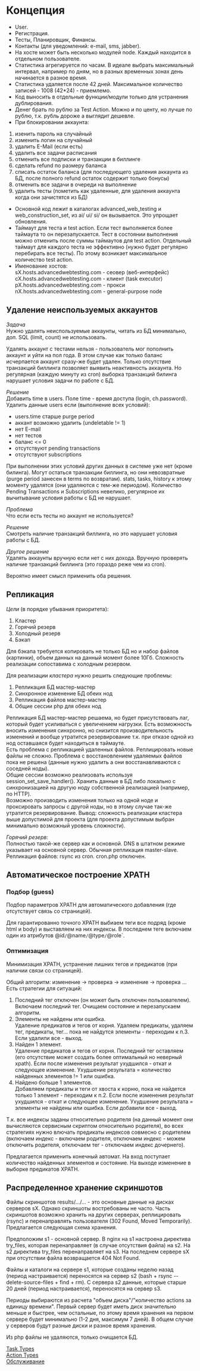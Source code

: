 Концепция
=========
* User.
* Регистрация.
* Тесты, Планировщик, Финансы.
* Контакты (для уведомлений: e-mail, sms, jabber).
* На хосте может быть несколько модулей node. Каждый находится в отдельном пользователе.
* Статистика агрегируется по часам. В идеале выбрать максимальный интервал, например по дням, но в разных временных зонах день начинается в разное время.
* Статистика удаляется после 42 дней. Максимальное количество записей - 1008 (42*24) - приемлемо.
* Код выносить в отдельные функции/модули только для устранения дублирования.
* Денег брать по рублю за Test Action. Можно и по центу, но лучше по рублю, т.к. рубль дороже а выглядит дешевле.
* При блокировании аккаунта:
 1. изенить пароль на случайный
 2. изменить логин на случайный
 3. удалить E-Mail (если есть)
 4. удалить все задачи расписания
 5. отменить все подписки и транзакции в биллинге
 6. сделать refund по размеру баланса
 6. списать остаток баланса (для последующего удаления аккаунта из БД, после полного refund остаток содержит только бонусы)
 7. отменить все задачи в очереди на выполнение
 8. удалить тесты (пометить как удаленные, для удаления аккаунта когда они зачистятся из БД)
* Основной код лежит в каталогах advanced_web_testing и web_construction_set, из ai/ ui/ si/ он вызывается. Это упрощает обновления.
* Таймаут для теста и test action. Если тест выполняется более таймаута то он перезапускается. Тест в состоянии выполнения
 можно отменить после суммы таймаутов для test action. Отдельный таймаут для каждого теста не эффективно (нужно будет регулярно перебирать
 все тесты). По этому возникает максимальное количество test action.
* Именование хостов:  
sX.hosts.advancedwebtesting.com - сеовер (веб-интерфейс)  
cX.hosts.advancedwebtesting.com - клиент (task executor)  
pX.hosts.advancedwebtesting.com - прокси  
nX.hosts.advancedwebtesting.com - general-purpose node  

Удаление неиспользуемых аккаунтов
---------------------------------
*Задача*  
Нужно удалять неиспользуемые аккаунты, читать из БД минимально, доп. SQL (limit, count) не использовать.

Удалять аккаунт с тестами нельзя - пользователь мог пополнить аккаунт и уйти на пол года.
В этом случае как только баланс исчерпается аккаунт сразу-же будет удален.
Только отсутствие транзакций биллинга позволяет выявить неактивность аккаунта.
Но регулярная (каждую минуту из cron) выборка транзакций билинга нарушает условия задачи по работе с БД.

*Решение*  
Добавить time в users.
Поле time - время доступа (login, ch.password).
Удалить данные users если (выполнение всех условий):
* users.time старше purge period
* аккант возможно удалить (undeletable != 1)
* нет E-mail
* нет тестов
* баланс <= 0
* отсутствуют pending transactions
* отсутствуют subscriptions

При выполнении этих условий других данных в системе уже нет (кроме билинга).
Могут остаться транзакции биллинга, но они невозвратные (purge period занесен в terms по возвратам).
stats, tasks, history к этому моменту удалятся (они удаляются с тем-же периодом).
Количество Pending Transactions и Subscriptions невелико, регулярное их вычитывание условия работы с БД не нарушает.

*Проблема*  
Что если есть тесты но аккаунт не используется?

*Решение*  
Смотреть наличие транзакций биллинга, но это нарушает условия работы с БД.

*Другое решение*  
Удалять аккаунты вручную если нет с них дохода.
Вручную проверять наличие транзакций биллинга (это гораздо реже чем из cron).

Вероятно имеет смысл применить оба решения.

Репликация
----------
*Цели* (в порядке убывания приоритета):
1. Кластер
2. Горячий резерв
3. Холодный резерв
4. Бэкап

Для бэкапа требуется копировать не только БД но и набор файлов (картинки), объем данных на данный момент более 10Гб.
Сложность реализации сопоставима с холодным резервом.

Для реализации *кластера* нужно решить следующие проблемы:  
1. Репликация БД мастер-мастер
2. Синхронное изменение БД обеих нод
3. Репликация файлов мастер-мастер
4. Общие сессии php для обеих нод

Репликация БД мастер-мастер решаема, но будет присутствовать лаг, который будет усиливаться с увеличением нагрузки.
Есть возможность вносить изменения синхронно, но снизится производительность изменений и вообще утратится резервирование
т.к. при отказе одной из нод оставшаяся будет находиться в таймауте.  
Есть проблема с репликацией удаленных файлов. Реплицировать новые файлы не сложно.
Проблема с восстановлением удаляемых файлов пока не решена (данные нужно удалить а они восстанавливаются с соседней ноды).  
Общие сессии возможно реализовать используя session_set_save_handler(). Хранить данные в БД либо локально с синхронизацией
на другую ноду собственной реализацией (например, по HTTP).  
Возможно производить изменения только на одной ноде и проксировать запросы с другой ноды, но в этому случае так-же утратится резервирование.
Вывод: сложность реализации кластера выше допустимой для проекта (для проекта допустимым выбран минимально возможный уровень сложности).

*Горячий резерв*:  
Полностью такой-же сервер как и основной. DNS в штатном режиме указывает на основной сервер.
Обычная репликация master-slave.
Репликация файлов: rsync из cron.
cron.php отключен.

Автоматическое построение XPATH
-------------------------------

### Подбор (guess)
Подбор параметров XPATH для автоматического добавления (где отсутствует связь со страницей).

Для гарантированно точного XPATH выбиаем теги все подряд (кроме html и body) и выставляем на них индексы.
В последнем теге включаем один из атрибутов @id`/`@name`/`@type`/`@role`.

### Оптимизация
Минимизация XPATH, устранение лишних тегов и предикатов (при наличии связи со страницей).

Общий алгоритм: изменение -> проверка -> изменение -> проверка ...  
Есть стратегии для ситуаций:
1. Последний тег отключен (он может быть отключен пользователем).  
 Включаем последний тег. Очищаем состояние и перезапускаем алгоритм.
2. Элементы не найдены или ошибка.  
 Удаление предикатов и тегов от корня. Удаляем предикаты, удаляем тег, предикаты, тег... пока не найдутся элементы - переходим к п.3.
 Если удалили все - выход.
3. Найден 1 элемент.  
 Удаление предикатов и тегов от корня.
 Последний тег оставляем (его отсутствие может создать более оптимальный но неверный xpath).
 Если после изменения результат ухудшился - откат и следующее изменение.
 Ухудшение результата = количество найденных элементов != 1 или ошибка.
4. Найдено больше 1 элементов.  
 Добавляем предикаты и теги от хвоста к корню, пока не найдется только 1 элемент - переходим к п.2.
 Если после изменения результат ухудшился - откат и следующее изменение.
 Ухудшение результата = элементы не найдены или ошибка.
 Если добавили все - выход.

Т.к. все индексы заданы относительно родителя (на данный момент они вычисляются сервисным скриптом относительно родителя),
во всех стратегиях нужно влючать предикаты индексов совмесно с родителем
(включаем индекс - включаем родителя, отключаем индекс - можем отключить родителя, отключаем тег - отключаем индекс дочернего).

Предлагается применить конечный автомат.
На вход поступает количество найденных элементов и состояние.
На выходе изменение в выборке предикатов XPATH.

Распределенное хранение скриншотов
----------------------------------
Файлы скриншотов results/.../... - это основные данные на дисках серверов sX.
Однако скриншоты востребованы не часто. Часть скриншотов возможно хранить на других серверах,
реплицировать (rsync) и перенаправлять пользователя (302 Found, Moved Temporarily).
Предлагается следующая схема хранения.

Предположим s1 - основной сервер.
В nginx на s1 настроена директива try_files, которая перенаправляет (в случае отсутствия файла) на s2.
На s2 директива try_files перенаправляет на s3.
На последнем сервере sX при отсутствии файла возвращается 404 Not Found.

Файлы и каталоги на сервере s1, которые созданы неделю назад (период настраивается) переносятся на сервер s2 (bash + rsync --delete-source-files + find + rm).
С сервера s2 данные, которые старше 20 дней (период настраивается), переносятся на сервер s3.

Периоды выбираются из расчета "объем диска"/"количество actions за единицу времени".
Первый сервер будет иметь диск значительно меньше и быстрее, чем остальные, по этому время хранения на первом сервере
будет минимально (1-2 дня, максимум 7 дней). В общем случае у серверов будут разные диски и разное время хранения.

Из php файлы не удаляются, только очищается БД.

[Task Types](task_types.md)  
[Action Types](action_types.md)  
[Обслуживание](maintanance.md)  
